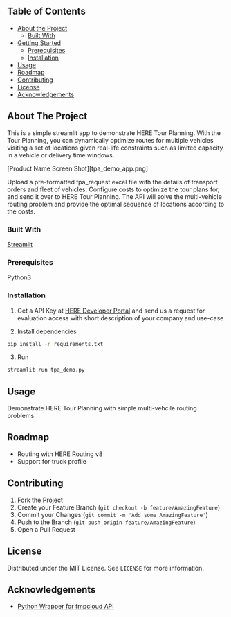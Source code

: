 
<!-- TABLE OF CONTENTS -->
## Table of Contents

* [About the Project](#about-the-project)
  * [Built With](#built-with)
* [Getting Started](#getting-started)
  * [Prerequisites](#prerequisites)
  * [Installation](#installation)
* [Usage](#usage)
* [Roadmap](#roadmap)
* [Contributing](#contributing)
* [License](#license)
* [Acknowledgements](#acknowledgements)


<!-- ABOUT THE PROJECT -->
## About The Project
This is a simple streamlit app to demonstrate HERE Tour Planning. With the Tour Planning, you can dynamically optimize routes for multiple vehicles visiting a set of locations given real-life constraints such as limited capacity in a vehicle or delivery time windows.

[Product Name Screen Shot][tpa_demo_app.png]

Upload a pre-formatted tpa_request excel file with the details of transport orders and fleet of vehicles. Configure costs to optimize the tour plans for, and send it over to HERE Tour Planning. The API will solve the multi-vehicle routing problem and provide the optimal sequence of locations according to the costs.


### Built With
[Streamlit](https://streamlit.io/)

<!-- GETTING STARTED -->

### Prerequisites
Python3

### Installation
1. Get a API Key at [HERE Developer Portal](https://developer.here.com) and send us a request for evaluation access with short description of your company and use-case

2. Install dependencies
```sh
pip install -r requirements.txt
```
3. Run
```sh
streamlit run tpa_demo.py
```

<!-- USAGE EXAMPLES -->
## Usage
Demonstrate HERE Tour Planning with simple multi-vehcile routing problems

<!-- ROADMAP -->
## Roadmap
- Routing with HERE Routing v8
- Support for truck profile

<!-- CONTRIBUTING -->
## Contributing
1. Fork the Project
2. Create your Feature Branch (`git checkout -b feature/AmazingFeature`)
3. Commit your Changes (`git commit -m 'Add some AmazingFeature'`)
4. Push to the Branch (`git push origin feature/AmazingFeature`)
5. Open a Pull Request


<!-- LICENSE -->
## License
Distributed under the MIT License. See `LICENSE` for more information.

<!-- ACKNOWLEDGEMENTS -->
## Acknowledgements
* [Python Wrapper for fmpcloud API](https://github.com/razorhash/pyfmpcloud)


<!-- MARKDOWN LINKS & IMAGES -->
[product-screenshot]: streamlit-fundamentals_app-2021-05-11-10-05-53.gif
